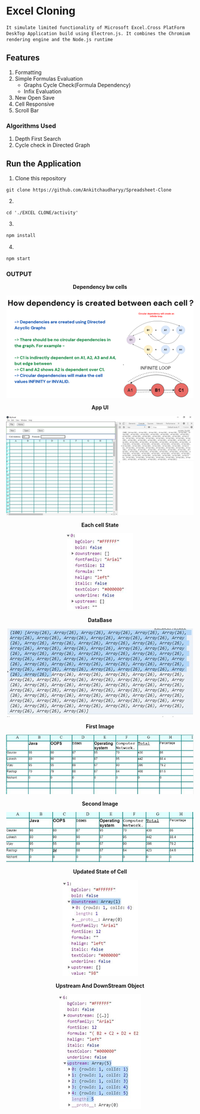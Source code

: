 # Excel Cloning

    It simulate limited functionality of Microsoft Excel.Cross PlatForm DeskTop Application build using Electron.js. It combines the Chromium rendering engine and the Node.js runtime

## Features

1.  Formatting
2.  Simple Formulas Evaluation
    - Graphs Cycle Check(Formula Dependency)
    - Infix Evaluation
3.  New Open Save
4.  Cell Responsive
5.  Scroll Bar

### Algorithms Used

1. Depth First Search
2. Cycle check in Directed Graph

## Run the Application
1. Clone this repository
```git
git clone https://github.com/Ankitchaudharyy/Spreadsheet-Clone
```

2.
```
cd './EXCEL CLONE/activity'
```

3. 
```javascript
npm install
```

4. 
```javascript
npm start
```

### OUTPUT
<p align="center">
  <b> Dependency bw cells</b>
</p>

<p align="center">
  <img src="./project_images/Dependency.png"  
</p>


<p align="center">
  <b>App UI</b>
</p>

<p align="center">
  <img src="./project_images/firstpage.JPG"  
</p>

<p align="center">
  <b>Each cell State</b>
</p>

<p align="center">
  <img src="./project_images/each_cell.JPG"  
</p>

<p align="center">
  <b>DataBase</b>
</p>

<p align="center">
  <img src="./project_images/db.JPG"  
</p>

<p align="center">
  <b>First Image</b>
</p>

<p align="center">
  <img src="./project_images/chain2.JPG"  
</p>

<p align="center">
  <b>Second Image</b>
</p>

<p align="center">
  <img src="./project_images/chain3.JPG"  
</p>

<p align="center">
  <b>Updated State of Cell</b>
</p>

<p align="center">
  <img src="./project_images/stateofeachcell.JPG"  
</p>

<p align="center">
  <b>Upstream And DownStream Object</b>
</p>

<p align="center">
  <img src="./project_images/upsteamState.JPG"  
</p>
